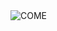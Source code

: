 
<img src="https://user-images.githubusercontent.com/96655163/195539546-4d2778fc-c88c-41a7-9dfe-e2a084847296.png" alt="COME" style="max-width: 100%;">                                                                                                         

 
